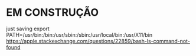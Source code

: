 # EM CONSTRUÇÃO

just saving
export PATH=/usr/bin:/bin:/usr/sbin:/sbin:/usr/local/bin:/usr/X11/b‌​in
https://apple.stackexchange.com/questions/22859/bash-ls-command-not-found